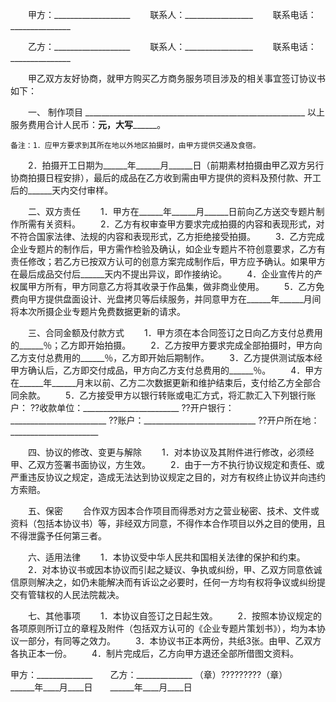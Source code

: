 
 


　　甲方：___________________
　　联系人：_________________
　　联系电话：_______________


　　乙方：___________________ 
　　联系人：_________________
　　联系电话：_______________


　　甲乙双方友好协商，就甲方购买乙方商务服务项目涉及的相关事宜签订协议书如下：


　　一、 制作项目 
    _______________________________________________________
    以上服务费用合计人民币：______元，大写____________。


    备注：1．应甲方要求到其所在地以外地区拍摄时，由甲方提供交通及食宿。 
 　　2．拍摄开工日期为______年______月______日（前期素材拍摄由甲乙双方另行协商拍摄日程安排），最后的成品在乙方收到需由甲方提供的资料及预付款、开工后的______天内交付审样。


　　二、双方责任 
　　1．甲方在______年______月______日前向乙方送交专题片制作所需有关资料。 
　　2．乙方有权审查甲方要求完成拍摄的内容和表现形式，对不符合国家法律、法规的内容和表现形式，乙方拒绝接受拍摄。 
　　3．乙方完成企业专题片的制作后，甲方需作检验及确认，如企业专题片不符创意要求，乙方有责任修改；若乙方已按双方认可的创意方案完成制作后，甲方应予确认。如果甲方在最后成品交付后______天内不提出异议，即作接纳论。 
　　4．企业宣传片的产权属甲方所有，甲方同意乙方将其收录于作品集，做非商业使用。 
　　5．乙方免费向甲方提供盘面设计、光盘拷贝等后续服务，并同意甲方在______年______月间将本次所摄企业专题片免费数据更新的请求。


　　三、合同金额及付款方式 
　　1．甲方须在本合同签订之日向乙方支付总费用的______％；乙方即开始拍摄。 
　　2．乙方按甲方要求完成全部拍摄时，甲方向乙方支付总费用的______％，乙方即开始后期制作。 
　　3．乙方提供测试版本经甲方确认后，乙方即交付成品，甲方向乙方支付总费用的______％。 
　　4．甲方在______年______月末以前、乙方二次数据更新和维护结束后，支付给乙方全部合同余款。 
　　5．乙方接受甲方以银行转账或电汇方式，将汇款汇入下列银行账户： 
??收款单位：________________________ 
??开户银行：________________________ 
??账户：____________________________
??开户所在地：______________________


　　四、协议的修改、变更与解除 
　　1．对本协议及其附件进行修改，必须经甲、乙双方签署书面协议，方生效。 
　　2．由于一方不执行协议规定和责任、或严重违反协议之规定，造成无法达到协议规定之目的，对方有权终止协议并向违约方索赔。


　　五、保密 
　　合作双方因本合作项目而得悉对方之营业秘密、技术、文件或资料（包括本协议书）等，非经双方同意，不得作本合作项目以外之目的使用，且不得泄露予任何第三者。


　　六、适用法律 
　　1．本协议受中华人民共和国相关法律的保护和约束。 
　　2．对本协议书或因本协议而引起之疑议、争执或纠纷，甲、乙双方同意依诚信原则解决之，如仍未能解决而有诉讼之必要时，任何一方均有权将争议或纠纷提交有管辖权的人民法院裁决。


　　七、其他事项 
　　1．本协议自签订之日起生效。 
　　2．按照本协议规定的各项原则所订立的章程及附件（包括双方认可的《企业专题片策划书》），均为本协议一部分，有同等之效力。 
　　3．本协议书正本两份，共纸3张。由甲、乙双方各执正本一份。 
　　4．制片完成后，乙方向甲方退还全部所借图文资料。



甲方：______________　　乙方：______________
（章）?????????（章）               
______年____月____日　　______年____月____日
 


 

 
 
 
 
 
  


  
 

  


  


  
 
 
 
 

